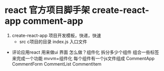 # react 官方项目脚手架 create-react-app comment-app
 
 1. create-react-app  项目开发模板，快递，快速
    - src c项目的目录
        index.js 入口文件


- 评论应用react 用来做ui 界面
  怎么做？组件化
  拆分多少个组件 组合一些标签来完成一个功能
  mvvm+组件化
  每个组件有一个js文件组成
  CommentApp
    CommentForm
    CommentList
      CommentItem
